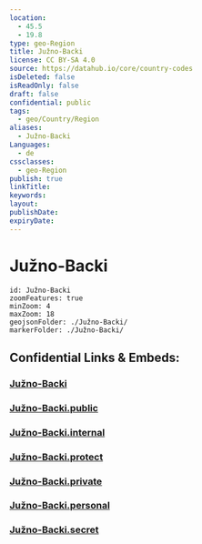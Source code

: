```yaml
---
location:
  - 45.5
  - 19.8
type: geo-Region
title: Južno-Backi
license: CC BY-SA 4.0
source: https://datahub.io/core/country-codes
isDeleted: false
isReadOnly: false
draft: false
confidential: public
tags:
  - geo/Country/Region
aliases:
  - Južno-Backi
Languages:
  - de
cssclasses:
  - geo-Region
publish: true
linkTitle:
keywords:
layout:
publishDate:
expiryDate:
---
```


# Južno-Backi

```leaflet
id: Južno-Backi
zoomFeatures: true 
minZoom: 4 
maxZoom: 18
geojsonFolder: ./Južno-Backi/
markerFolder: ./Južno-Backi/
```


## Confidential Links & Embeds: 

### [Južno-Backi](/_Standards/Earth/Continent/Europe/Europe~South/Serbia/districts~Serbia/Južno-Backi.md) 

### [Južno-Backi.public](/_public/Earth/Continent/Europe/Europe~South/Serbia/districts~Serbia/Južno-Backi.public.md) 

### [Južno-Backi.internal](/_internal/Earth/Continent/Europe/Europe~South/Serbia/districts~Serbia/Južno-Backi.internal.md) 

### [Južno-Backi.protect](/_protect/Earth/Continent/Europe/Europe~South/Serbia/districts~Serbia/Južno-Backi.protect.md) 

### [Južno-Backi.private](/_private/Earth/Continent/Europe/Europe~South/Serbia/districts~Serbia/Južno-Backi.private.md) 

### [Južno-Backi.personal](/_personal/Earth/Continent/Europe/Europe~South/Serbia/districts~Serbia/Južno-Backi.personal.md) 

### [Južno-Backi.secret](/_secret/Earth/Continent/Europe/Europe~South/Serbia/districts~Serbia/Južno-Backi.secret.md)


